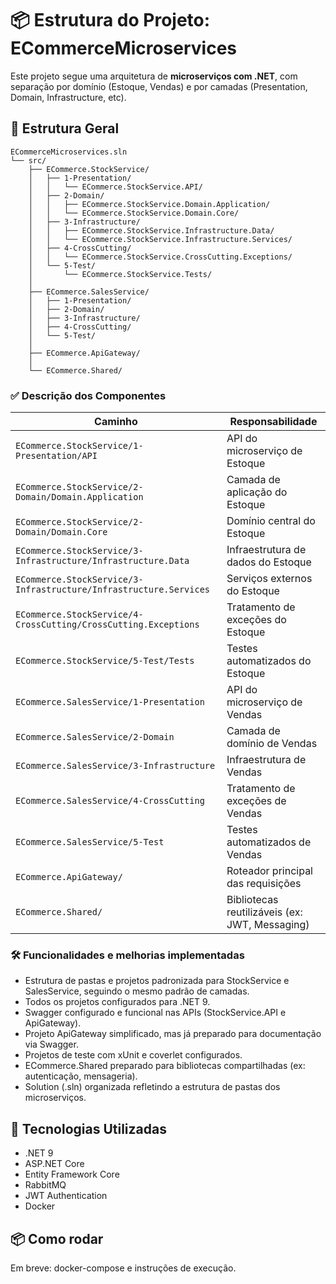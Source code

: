 # 📦 Estrutura do Projeto: ECommerceMicroservices

Este projeto segue uma arquitetura de **microserviços com .NET**, com separação por domínio (Estoque, Vendas) e por camadas (Presentation, Domain, Infrastructure, etc).

## 🔖 Estrutura Geral

```plaintext
ECommerceMicroservices.sln
└── src/
    ├── ECommerce.StockService/
    │   ├── 1-Presentation/
    │   │   └── ECommerce.StockService.API/
    │   ├── 2-Domain/
    │   │   ├── ECommerce.StockService.Domain.Application/
    │   │   └── ECommerce.StockService.Domain.Core/
    │   ├── 3-Infrastructure/
    │   │   ├── ECommerce.StockService.Infrastructure.Data/
    │   │   └── ECommerce.StockService.Infrastructure.Services/
    │   ├── 4-CrossCutting/
    │   │   └── ECommerce.StockService.CrossCutting.Exceptions/
    │   └── 5-Test/
    │       └── ECommerce.StockService.Tests/
    │
    ├── ECommerce.SalesService/
    │   ├── 1-Presentation/
    │   ├── 2-Domain/
    │   ├── 3-Infrastructure/
    │   ├── 4-CrossCutting/
    │   └── 5-Test/
    │
    ├── ECommerce.ApiGateway/
    │
    └── ECommerce.Shared/
```

### ✅ Descrição dos Componentes

| Caminho                                                    | Responsabilidade |
|-----------------------------------------------------------|------------------|
| `ECommerce.StockService/1-Presentation/API`                     | API do microserviço de Estoque |
| `ECommerce.StockService/2-Domain/Domain.Application`            | Camada de aplicação do Estoque |
| `ECommerce.StockService/2-Domain/Domain.Core`                   | Domínio central do Estoque |
| `ECommerce.StockService/3-Infrastructure/Infrastructure.Data`   | Infraestrutura de dados do Estoque |
| `ECommerce.StockService/3-Infrastructure/Infrastructure.Services`| Serviços externos do Estoque |
| `ECommerce.StockService/4-CrossCutting/CrossCutting.Exceptions` | Tratamento de exceções do Estoque |
| `ECommerce.StockService/5-Test/Tests`                           | Testes automatizados do Estoque |
| `ECommerce.SalesService/1-Presentation`                         | API do microserviço de Vendas |
| `ECommerce.SalesService/2-Domain`                               | Camada de domínio de Vendas |
| `ECommerce.SalesService/3-Infrastructure`                       | Infraestrutura de Vendas |
| `ECommerce.SalesService/4-CrossCutting`                         | Tratamento de exceções de Vendas |
| `ECommerce.SalesService/5-Test`                                 | Testes automatizados de Vendas |
| `ECommerce.ApiGateway/`                                         | Roteador principal das requisições |
| `ECommerce.Shared/`                                             | Bibliotecas reutilizáveis (ex: JWT, Messaging) |

### 🛠️ Funcionalidades e melhorias implementadas

- Estrutura de pastas e projetos padronizada para StockService e SalesService, seguindo o mesmo padrão de camadas.
- Todos os projetos configurados para .NET 9.
- Swagger configurado e funcional nas APIs (StockService.API e ApiGateway).
- Projeto ApiGateway simplificado, mas já preparado para documentação via Swagger.
- Projetos de teste com xUnit e coverlet configurados.
- ECommerce.Shared preparado para bibliotecas compartilhadas (ex: autenticação, mensageria).
- Solution (.sln) organizada refletindo a estrutura de pastas dos microserviços.

## 📌 Tecnologias Utilizadas

- .NET 9
- ASP.NET Core
- Entity Framework Core
- RabbitMQ
- JWT Authentication
- Docker

## 📦 Como rodar

Em breve: docker-compose e instruções de execução.

